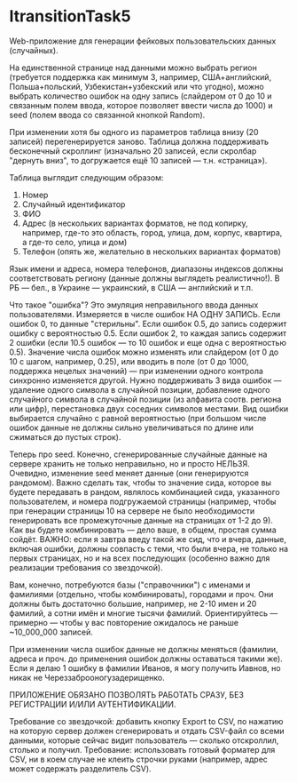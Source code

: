 # ItransitionTask5

Web-приложение для генерации фейковых пользовательских данных (случайных).

На единственной странице над данными можно выбрать регион (требуется поддержка как минимум 3, например, США+английский, Польша+польский, Узбекистан+узбекский или что угодно), можно выбрать количество ошибок на одну запись (слайдером от 0 до 10 и связанным полем ввода, которое позволяет ввести числа до 1000) и seed (полем ввода со связанной кнопкой Random).

При изменении хотя бы одного из параметров таблица внизу (20 записей) перегенерируется заново.
Таблица должна поддерживать бесконечный скроллинг (изначально 20 записей, если скролбар "дернуть вниз", то догружается ещё 10 записей — т.н. «страница»).

Таблица выглядит следующим образом:
1) Номер
2) Случайный идентификатор
3) ФИО
4) Адрес (в нескольких вариантах форматов, не под копирку, например, где-то это область, город, улица, дом, корпус, квартира, а где-то село, улица и дом)
5) Телефон (опять же, желательно в нескольких вариантах форматов)

Язык имени и адреса, номера телефонов, диапазоны индексов должны соответствовать региону (данные должны выглядеть реалистично!). В РБ — бел., в Украине — украинский, в США — английский и т.п.

Что такое "ошибка"? Это эмуляция неправильного ввода данных пользователями. Измеряется в числе ошибок НА ОДНУ ЗАПИСЬ. Если ошибок 0, то данные "стерильны". Если ошибок 0.5, до запись содержит ошибку с вероятностью 0.5. Если ошибок 2, то каждая запись содержит 2 ошибки (если 10.5 ошибок — то 10 ошибок и еще одна с вероятностью 0.5). Значение числа ошибок можно изменять или слайдером (от 0 до 10 с шагом, например, 0.25), или вводить в поле (от 0 до 1000, поддержка нецелых значений) — при изменении одного контрола синхронно изменяется другой. 
Нужно поддерживать 3 вида ошибок — удаление одного символа в случайной позиции, добавление одного случайного символа в случайной позиции (из алфавита соотв. региона или цифр), перестановка двух соседних символов местами. Вид ошибки выбирается случайно с равной вероятностью (при большом числе ошибок данные не должны сильно увеличиваться по длине или сжиматься до пустых строк).

Теперь про seed.
Конечно, сгенерированные случайные данные на сервере хранить не только неправильно, но и просто НЕЛЬЗЯ.
Очевидно, изменение seed меняет данные (они генерируются рандомом). Важно сделать так, чтобы то значение сида, которое вы будете передавать в рандом, являлось комбинацией сида, указанного пользователем, и номера подгружаемой страницы (например, чтобы при генерации страницы 10 на сервере не было необходимости генерировать все промежуточные данные на страницах от 1-2 до 9). Как вы будете комбинировать — дело ваше, в общем, простая сумма сойдёт. ВАЖНО: если я завтра введу такой же сид, что и вчера, данные, включая ошибки, должны совпасть с теми, что были вчера, не только на первых страницах, но и на всех последующих (особенно важно для реализации требования со звездочкой).

Вам, конечно, потребуются базы ("справочники") с именами и фамилиями (отдельно, чтобы комбинировать), городами и проч. Они должны быть достаточно большие, например, не 2-10 имен и 20 фамилий, а сотни имён и многие тысячи фамилий. Ориентируйтесь — примерно — чтобы у вас повторение ожидалось не раньше ~10_000_000 записей.

При изменении числа ошибок данные не должны менятьcя (фамилии, адреса и проч. до применения ошибок должны оставаться такими же). Если я делаю 1 ошибку в фамилии Иванов, я могу получить Иавнов, но никак не Череззаброоногузадерищенко.

ПРИЛОЖЕНИЕ ОБЯЗАНО ПОЗВОЛЯТЬ РАБОТАТЬ СРАЗУ, БЕЗ РЕГИСТРАЦИИ И/ИЛИ АУТЕНТИФИКАЦИИ.

Требование со звездочкой: добавить кнопку Export to CSV, по нажатию на которую сервер должен сгенерировать и отдать CSV-файл со всеми данными, которые сейчас видит пользователь — сколько отскроллил, столько и получил. Требование: использовать готовый форматер для CSV, ни в коем случае не клеить строчки руками (например, адрес может содержать разделитель CSV).
